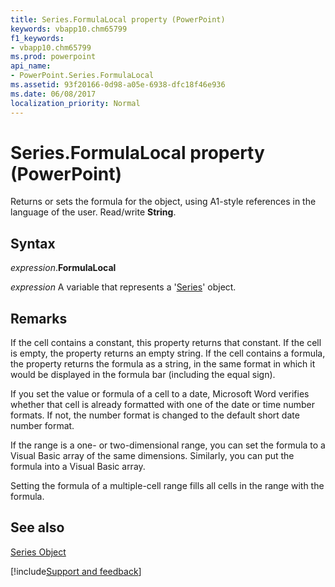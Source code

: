 ```yaml
---
title: Series.FormulaLocal property (PowerPoint)
keywords: vbapp10.chm65799
f1_keywords:
- vbapp10.chm65799
ms.prod: powerpoint
api_name:
- PowerPoint.Series.FormulaLocal
ms.assetid: 93f20166-0d98-a05e-6938-dfc18f46e936
ms.date: 06/08/2017
localization_priority: Normal
---
```



# Series.FormulaLocal property (PowerPoint)

Returns or sets the formula for the object, using A1-style references in the language of the user. Read/write  **String**.


## Syntax

_expression_.**FormulaLocal**

_expression_ A variable that represents a '[Series](PowerPoint.Series.md)' object.


## Remarks

If the cell contains a constant, this property returns that constant. If the cell is empty, the property returns an empty string. If the cell contains a formula, the property returns the formula as a string, in the same format in which it would be displayed in the formula bar (including the equal sign).

If you set the value or formula of a cell to a date, Microsoft Word verifies whether that cell is already formatted with one of the date or time number formats. If not, the number format is changed to the default short date number format.

If the range is a one- or two-dimensional range, you can set the formula to a Visual Basic array of the same dimensions. Similarly, you can put the formula into a Visual Basic array.

Setting the formula of a multiple-cell range fills all cells in the range with the formula.


## See also


[Series Object](PowerPoint.Series.md)

[!include[Support and feedback](~/includes/feedback-boilerplate.md)]